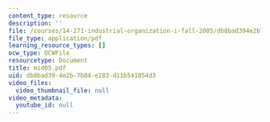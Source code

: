 ```yaml
---
content_type: resource
description: ''
file: /courses/14-271-industrial-organization-i-fall-2005/db8bad394e2b7b84e283d11b541054d3_mid05.pdf
file_type: application/pdf
learning_resource_types: []
ocw_type: OCWFile
resourcetype: Document
title: mid05.pdf
uid: db8bad39-4e2b-7b84-e283-d11b541054d3
video_files:
  video_thumbnail_file: null
video_metadata:
  youtube_id: null
---
```

